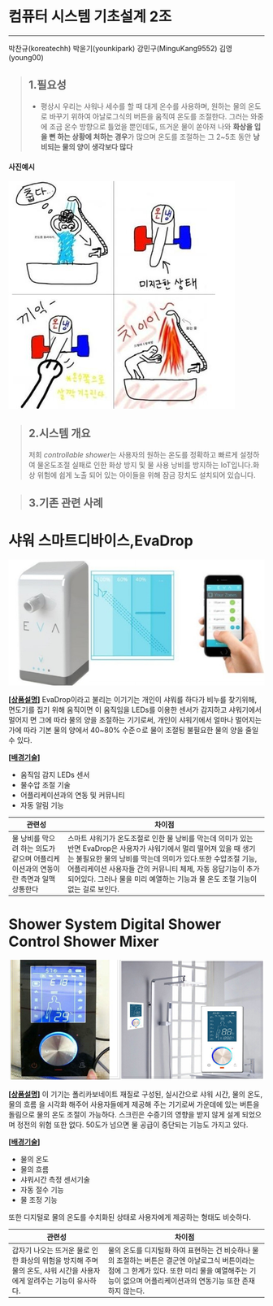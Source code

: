 

# **컴퓨터 시스템 기초설계 2조**
---
 박찬규(koreatechh)
 박윤기(younkipark)
 강민구(MinguKang9552)
 김영(young00)

>## **1.필요성**
>- 평상시 우리는 샤워나 세수를 할 때 대게 온수를 사용하며, 원하는 물의 온도로 바꾸기
위하여 아날로그식의 버튼을 움직여 온도를 조절한다. 그러는 와중에 조금 온수 
방향으로 틀었을 뿐인데도, 뜨거운 물이 쏟아져 나와 **화상을 입을 뻔 하는 상황에
처하는 경우**가 많으며 온도를 조절하는 그 2~5초 동안 **낭비되는 물의 양이 생각보다
많다**

#### 사진예시
![alt-text](https://github.com/koreatechh/planets2/blob/master/shower.jpg "Logo Title Text 1")





>## **2.시스템 개요**
>저희 *controllable shower*는 사용자의 원하는 온도를 정확하고 빠르게 설정하여 
물온도조절 실패로 인한 화상 방지 및 물 사용 낭비를 방지하는 IoT입니다.화상
위험에 쉽게 노출 되어 있는 아이들을 위해 잠금 장치도 설치되어 있습니다.







>## **3.기존 관련 사례**

# 샤워 스마트디바이스,EvaDrop

![alt-text](https://github.com/koreatechh/planets2/blob/master/image1.PNG "Logo Title Text 1")

**[<u>상품설명</u>]**
 EvaDrop이라고 불리는 이기기는 개인이 샤워를 하다가 비누를 찾기위해, 면도기를
집기 위해 움직이면 이 움직임을 LEDs를 이용한 센서가 감지하고 샤워기에서 멀어지
면 그에 따라 물의 양을 조절하는 기기로써, 개인이 샤워기에서 얼마나 멀어지는 가에
따라 기본 물의 양에서 40~80% 수준ㅇ로 물이 조절됭 불필요한 물의 양을
줄일 수 있다.


**[<u>배경기술</u>]**
- 움직임 감지 LEDs 센서
- 물수압 조절 기술
- 어플리케이션과의 연동 및 커뮤니티
- 자동 알림 기능
<table>
<thead>
<tr>
<th>관련성</th>
<th>차이점</th>
</tr>
</thead>
<tbody>
<tr>
 <td> 물 낭비를 막으려 하는 의도가 같으며 어플리케이션과의 연동이란 측면과 일맥 상통한다</td>
 <td> 스마트 샤워기가 온도조절로 인한 물 낭비를 막는데 의미가 있는 반면 EvaDrop은 사용자가 샤워기에서 멀리 떨어져 있을 때 생기는 불필요한 물의 낭비를 막는데 의미가 있다.또한 수압조절 기능, 어플리케이션 사용자들 간의 커뮤니티 체제, 자동 응답기능이 추가 되어있다. 
그러나 물을 미리 예열하는 기능과 물 온도 조절 기능이 없는 걸로 보인다.</td>
</tr>
</tbody>
</table>

# Shower System Digital Shower Control Shower Mixer

![alt-text](https://github.com/koreatechh/planets2/blob/master/image2.PNG "Logo Title Text 1")


**[<u>상품설명</u>]**
이 기기는 폴리카보네이트 재질로 구성된, 실시간으로 샤워 시간, 물의 온도, 물의  흐름
을 시각화 해주어 사용자들에게 제공해 주는 기기로써 가운데에 있는 버튼을 돌림으로
물의 온도 조절이 가능하다. 스크린은 수증기의 영향을 받지 않게 설계 되었으며
정전의 위험 또한 없다. 50도가 넘으면 물 공급이 중단되는 기능도 가지고 있다.

**[<u>배경기술</u>]**
- 물의 온도
- 물의 흐름
- 샤워시간 측정 센서기술
- 자동 절수 기능
- 물 조정 기능


<table>
<thead>
<tr>
 <th>관련성</th>
 <th>차이점</th>
</tr>
</thead>
<tbody>
<tr>
 <td> 갑자기 나오는 뜨거운 물로 인한 화상의 위험을 방지해 주며 물의 온도, 샤워 시간을 사용자에게 알려주는 기능이 유사하다.</td>
 또한 디지털로 물의 온도를 수치화된 상태로 사용자에게 제공하는 형태도 비슷하다.</td>
 <td>물의 온도를 디지털화 하여 표현하는 건 비슷하나 물의 조절하는 버튼은 결군엔 아날로그식 버튼이라는 점에 그 한계가 있다.
 또한 미리 물을 예열해주는 기능이 없으며 어플리케이션과의 연동기능 또한 존재하지 않는다. </td>
</tr>
</tbody>
</table>


